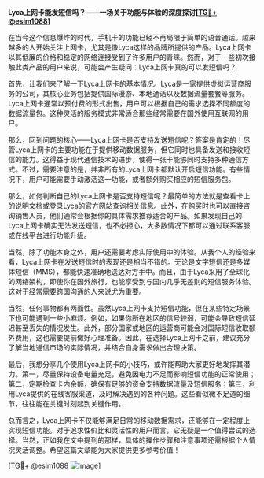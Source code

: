 **Lyca上网卡能发短信吗？——一场关于功能与体验的深度探讨[[TG💪+ @esim1088](https://t.me/s/esim1088)]**

在当今这个信息爆炸的时代，手机卡的功能已经不再局限于简单的语音通话。越来越多的人开始关注上网卡，尤其是像Lyca这样的品牌所提供的产品。Lyca上网卡以其低廉的价格和稳定的网络连接受到了许多用户的青睐。然而，对于一些初次接触此类产品的用户来说，可能会产生疑问：Lyca上网卡真的可以发短信吗？

首先，让我们来了解一下Lyca上网卡的基本情况。Lyca是一家提供虚拟运营商服务的公司，其核心业务包括提供国际漫游、本地通话以及数据流量套餐等服务。Lyca上网卡通常以预付费的形式出售，用户可以根据自己的需求选择不同额度的数据流量包。这种灵活的服务模式非常适合那些经常需要在国外使用互联网的用户。

那么，回到问题的核心——Lyca上网卡是否支持发送短信呢？答案是肯定的！尽管Lyca上网卡的主要功能在于提供移动数据服务，但它同时也具备发送和接收短信的能力。这得益于现代通信技术的进步，使得一张卡能够同时支持多种通信方式。不过，需要注意的是，并非所有的Lyca上网卡都默认开启短信功能。有些情况下，用户可能需要手动激活这一功能，或者额外购买相应的短信服务包。

那么，如何判断自己的Lyca上网卡是否支持短信呢？最简单的方法就是查看卡上的说明文档或登录Lyca的官方网站查询相关信息。此外，在购买时也可以直接咨询销售人员，他们通常会根据你的具体需求推荐适合的产品。如果发现自己的Lyca上网卡确实无法发送短信，也不必担心，大多数情况下都可以通过联系客服或在线平台进行功能升级。

当然，除了功能本身之外，用户还需要考虑实际使用中的体验。从我个人的经验来看，Lyca上网卡在发送短信时的表现还是相当不错的。无论是文字短信还是多媒体短信（MMS），都能快速准确地送达对方手中。而且，由于Lyca采用了全球化的网络架构，即使你在国外旅行，也能享受到与国内几乎无差别的短信服务体验。这对于经常需要跨国沟通的人来说尤为重要。

当然，任何事物都有两面性。虽然Lyca上网卡支持短信功能，但在某些特定场景下也可能遇到一些小麻烦。例如，如果你所在地区的信号较弱，可能会导致短信延迟甚至丢失的情况发生。此外，部分国家或地区的运营商可能会对国际短信收取额外费用，这也需要提前做好心理准备。因此，在选择Lyca上网卡之前，建议充分了解当地通信市场的实际情况，并结合自身需求做出合理决策。

最后，我想分享几个使用Lyca上网卡的小技巧，或许能帮助大家更好地发挥其潜力。第一，尽量保持设备电量充足，避免因电力不足而影响短信功能的正常使用；第二，定期检查卡内余额，确保有足够的资金支持数据流量及短信服务；第三，利用Lyca提供的在线客服渠道，及时解决遇到的各种问题。这些看似微不足道的细节，往往能在关键时刻起到关键作用。

总而言之，Lyca上网卡不仅能够满足日常的移动数据需求，还能够在一定程度上实现短信功能。对于追求性价比和灵活性的用户而言，它无疑是一个值得尝试的选择。当然，正如我在文中提到的那样，具体的操作步骤和注意事项还需根据个人情况灵活调整。希望这篇文章能为大家提供更多参考价值！

[[TG💪+ @esim1088](https://t.me/s/esim1088) ![Image](https://i.postimg.cc/4NQfJmqS/Snipaste-2025-05-13-00-14-12.png)]